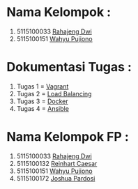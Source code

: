 # Nama Kelompok :
1. 5115100033 [Rahajeng Dwi](https://github.com/rahajengdwi)
2. 5115100151 [Wahyu Pujiono](https://github.com/wahyupujiono)

# Dokumentasi Tugas :
1. Tugas 1 = [Vagrant](https://github.com/rahajengdwi/CLoud2018/tree/master/Vagrant)
2. Tugas 2 = [Load Balancing](https://github.com/rahajengdwi/CLoud2018/tree/master/Nginx)
3. Tugas 3 = [Docker](https://github.com/rahajengdwi/CLoud2018/tree/master/Docker)
4. Tugas 4 = [Ansible](https://github.com/rahajengdwi/CLoud2018/tree/master/Ansible)
# Nama Kelompok FP :
1. 5115100033 [Rahajeng Dwi](https://github.com/rahajengdwi)
2. 5115100132 [Reinhart Caesar](https://github.com/ReinhartC)
3. 5115100151 [Wahyu Pujiono](https://github.com/wahyupujiono)
4. 5115100172 [Joshua Pardosi](https://github.com/joshuapardosi)
